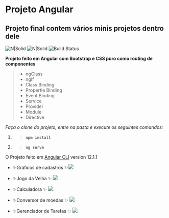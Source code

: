 # Projeto Angular 
## Projeto final contem vários minis projetos dentro dele

![N|Solid](https://img.shields.io/badge/AngularJS-E23237?style=for-the-badge&logo=angularjs&logoColor=white)
![N|Solid](https://img.shields.io/badge/TypeScript-007ACC?style=for-the-badge&logo=typescript&logoColor=white)
![Build Status](https://img.shields.io/badge/JavaScript-F7DF1E?style=for-the-badge&logo=javascript&logoColor=black)



**Projeto feito em Angular com Bootstrap e CSS puro como routing de componentes**

> -   ngClass
> -   ngIf
> -   Class Binding
> -   Propertie Binding
> -   Event Binding
> -   Service
> -   Provider
> -   Module
> -   Directive

_Faça o clone do projeto, entre na pasta e execute os seguintes comandos:_

1.  > **`npm install`**
    
2.  > **`ng serve`**
    

O Projeto feito em  [Angular CLI](https://github.com/angular/angular-cli)  version 12.1.1

- ✨Gráficos de cadastros ✨![](https://imgur.com/WuNwSS7.png)

- ✨Jogo da Velha ✨
![](https://imgur.com/UH80XOy.png)

- ✨Calculadora ✨
![](https://imgur.com/dFtsEvG.png)
- ✨Conversor de moedas ✨
![](https://imgur.com/U5cIfUG.png)
- ✨Gerenciador de Tarefas ✨
![](https://imgur.com/rxynn1D.png)
